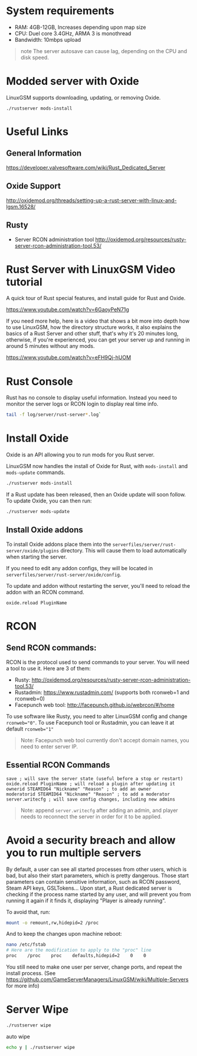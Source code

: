 # System requirements

* RAM: 4GB-12GB, Increases depending upon map size
* CPU: Duel core 3.4GHz, ARMA 3 is monothread
* Bandwidth: 10mbps upload

> note The server autosave can cause lag, depending on the CPU and disk speed.

# Modded server with Oxide

LinuxGSM supports downloading, updating, or removing Oxide.

```
./rustserver mods-install
```

# Useful Links

## General Information
https://developer.valvesoftware.com/wiki/Rust_Dedicated_Server

## Oxide Support
http://oxidemod.org/threads/setting-up-a-rust-server-with-linux-and-lgsm.16528/

## Rusty
* Server RCON administration tool 
http://oxidemod.org/resources/rusty-server-rcon-administration-tool.53/

# Rust Server with LinuxGSM Video tutorial
A quick tour of Rust special features, and install guide for Rust and Oxide.

https://www.youtube.com/watch?v=6GaoyPeN71g

If you need more help, here is a video that shows a bit more into depth how to use LinuxGSM, how the directory structure works, it also explains the basics of a Rust Server and other stuff, that's why it's 20 minutes long, otherwise, if you're experienced, you can get your server up and running in around 5 minutes without any mods.

https://www.youtube.com/watch?v=eFH9Qj-hUOM

# Rust Console
Rust has no console to display useful information. Instead you need to monitor the server logs or RCON login to display real time info.
````bash
tail -f log/server/rust-server*.log`
````

# Install Oxide
Oxide is an API allowing you to run mods for you Rust server.

LinuxGSM now handles the install of Oxide for Rust, with `mods-install` and `mods-update` commands.

````bash
./rustserver mods-install
````

If a Rust update has been released, then an Oxide update will soon follow. To update Oxide, you can then run:

````bash
./rustserver mods-update
````

## Install Oxide addons

To install Oxide addons place them into  the `serverfiles/server/rust-server/oxide/plugins` directory.
This will cause them to load automatically when starting the server.

If you need to edit any addon configs, they will be located in `serverfiles/server/rust-server/oxide/config`.

To update and addon without restarting the server, you'll need to reload the addon with an RCON command.
```
oxide.reload PluginName
```
# RCON
## Send RCON commands:

RCON is the protocol used to send commands to your server. You will need a tool to use it. Here are 3 of them:
* Rusty: http://oxidemod.org/resources/rusty-server-rcon-administration-tool.53/
* Rustadmin: https://www.rustadmin.com/ (supports both rconweb=1 and rconweb=0)
* Facepunch web tool: http://facepunch.github.io/webrcon/#/home

To use software like Rusty, you need to alter LinuxGSM config and change `rconweb="0"`. 
To use Facepunch tool or Rustadmin, you can leave it at default `rconweb="1"`

> Note: Facepunch web tool currently don't accept domain names, you need to enter server IP.

## Essential RCON Commands

```
save ; will save the server state (useful before a stop or restart)
oxide.reload PluginName ; will reload a plugin after updating it
ownerid STEAMID64 "Nickname" "Reason" ; to add an owner
moderatorid STEAMID64 "Nickname" "Reason" ; to add a moderator
server.writecfg ; will save config changes, including new admins
```

> Note: append `server.writecfg` after adding an admin, and player needs to reconnect the server in order for it to be applied. 


# Avoid a security breach and allow you to run multiple servers

By default, a user can see all started processes from other users, which is bad, but also their start parameters, which is pretty dangerous. Those start parameters can contain sensitive information, such as RCON password, Steam API keys, GSLTokens...
Upon start, a Rust dedicated server is checking if the process name started by any user, and will prevent you from running it again if it finds it, displaying "Player is already running".

To avoid that, run:

````bash
mount -o remount,rw,hidepid=2 /proc
````

And to keep the changes upon machine reboot:

````bash
nano /etc/fstab
# Here are the modification to apply to the "proc" line
proc    /proc    proc    defaults,hidepid=2    0    0
````

You still need to make one user per server, change ports, and repeat the install process. (See https://github.com/GameServerManagers/LinuxGSM/wiki/Multiple-Servers for more info)


# Server Wipe
````bash
./rustserver wipe
````

auto wipe
````bash
echo y | ./rustserver wipe
````